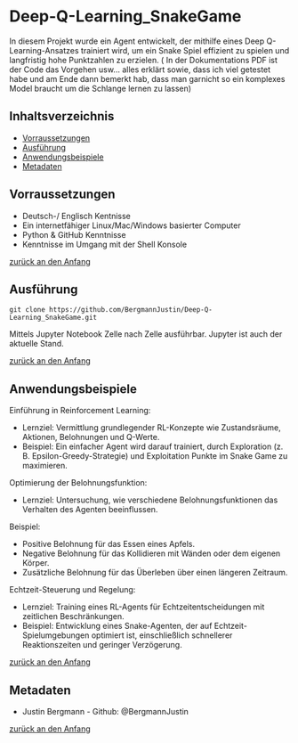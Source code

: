 
# Deep-Q-Learning_SnakeGame
In diesem Projekt wurde ein Agent entwickelt, der mithilfe eines Deep Q-Learning-Ansatzes trainiert wird, um ein Snake Spiel effizient zu spielen und langfristig hohe Punktzahlen zu erzielen. ( In der Dokumentations PDF ist der Code das Vorgehen usw... alles erklärt sowie, dass ich  viel getestet habe  und am Ende dann  bemerkt hab, dass man garnicht so ein komplexes Model braucht um die Schlange lernen zu lassen)


## Inhaltsverzeichnis

- [Vorraussetzungen](#Vorraussetzungen)
- [Ausführung](#Ausführung)
- [Anwendungsbeispiele](#Anwendungsbeispiele)
- [Metadaten](#Metadaten)


## Vorraussetzungen
- Deutsch-/ Englisch Kentnisse 
- Ein internetfähiger Linux/Mac/Windows basierter Computer
- Python & GitHub Kenntnisse 
- Kenntnisse im Umgang mit der Shell Konsole


[zurück an den Anfang](#Deep-Q-Learning_SnakeGame)


## Ausführung

```shell
git clone https://github.com/BergmannJustin/Deep-Q-Learning_SnakeGame.git
```

Mittels Jupyter Notebook Zelle nach Zelle ausführbar. 
Jupyter ist auch der aktuelle Stand.

[zurück an den Anfang](#Deep-Q-Learning_SnakeGame)


## Anwendungsbeispiele

Einführung in Reinforcement Learning:
- Lernziel: Vermittlung grundlegender RL-Konzepte wie Zustandsräume, Aktionen, Belohnungen und Q-Werte.
- Beispiel: Ein einfacher Agent wird darauf trainiert, durch Exploration (z. B. Epsilon-Greedy-Strategie) und Exploitation Punkte im Snake Game zu maximieren.

Optimierung der Belohnungsfunktion:
- Lernziel: Untersuchung, wie verschiedene Belohnungsfunktionen das Verhalten des Agenten beeinflussen.

Beispiel:
- Positive Belohnung für das Essen eines Apfels.
- Negative Belohnung für das Kollidieren mit Wänden oder dem eigenen Körper.
- Zusätzliche Belohnung für das Überleben über einen längeren Zeitraum.

Echtzeit-Steuerung und Regelung:
- Lernziel: Training eines RL-Agents für Echtzeitentscheidungen mit zeitlichen Beschränkungen.
- Beispiel: Entwicklung eines Snake-Agenten, der auf Echtzeit-Spielumgebungen optimiert ist, einschließlich schnellerer Reaktionszeiten und geringer Verzögerung.



[zurück an den Anfang](#Deep-Q-Learning_SnakeGame)



## Metadaten

- Justin Bergmann - Github: @BergmannJustin

[zurück an den Anfang](#Write-o-mat)
